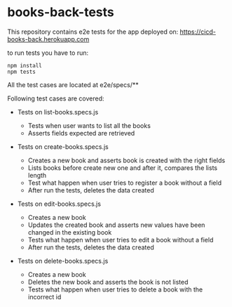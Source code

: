 # books-back-tests

This repository contains e2e tests for the app deployed on: https://cicd-books-back.herokuapp.com

to run tests you have to run:
```
npm install
npm tests
```

All the test cases are located at e2e/specs/**

Following test cases are covered:

- Tests on list-books.specs.js

  - Tests when user wants to list all the books 
  - Asserts fields expected are retrieved
  
- Tests on create-books.specs.js
  
  - Creates a new book and asserts book is created with the right fields
  - Lists books before create new one and after it, compares the lists length
  - Test what happen when user tries to register a book without a field
  - After run the tests, deletes the data created 

- Tests on edit-books.specs.js

  - Creates a new book
  - Updates the created book and asserts new values have been changed in the existing book
  - Tests what happen when user tries to edit a book without a field
  - After run the tests, deletes the data created 
 
- Tests on delete-books.specs.js

  - Creates a new book
  - Deletes the new book and asserts the book is not listed
  - Tests what happen when user tries to delete a book with the incorrect id

